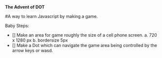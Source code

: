 **The Advent of DOT**


#A way to learn Javascript by making a game.




Baby Steps:

- [] Make an area for game roughly the size of a cell phone screen.
   a. 720 x 1280 px
   b. bordersize 5px
- [] Make a Dot which can navigate the game area being controlled by the arrow keys or wasd.
